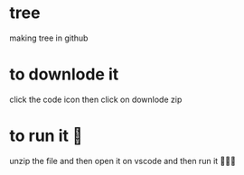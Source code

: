 # tree
making tree in github

# to downlode it
click the code icon then click on downlode zip
# to run it 🎇
unzip the file and then open it on vscode and then run it 🎈🎆🎇
